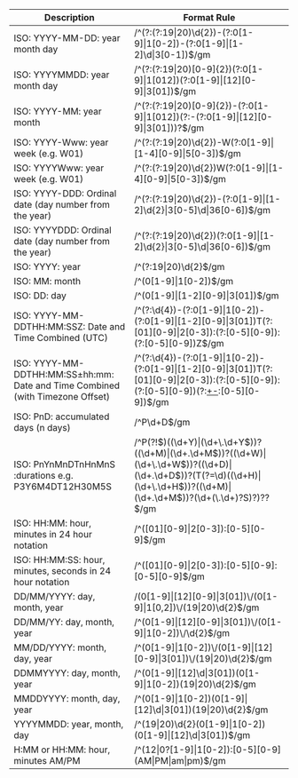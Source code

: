 | Description                                            | Format Rule                                                                                       |
|--------------------------------------------------------|--------------------------------------------------------------------------------------------------|
| ISO: YYYY-MM-DD: year month day                       | /^(?:(?:19\|20)\\d{2})-(?:0[1-9]\|1[0-2])-(?:0[1-9]\|[1-2]\\d\|3[0-1])$/gm                             |
| ISO: YYYYMMDD: year month day                         | /^(?:(?:19\|20)[0-9]{2})(?:0[1-9]\|1[012])(?:0[1-9]\|[12][0-9]\|3[01])$/gm                              |
| ISO: YYYY-MM: year month                              | /^(?:(?:19\|20)[0-9]{2})-(?:0[1-9]\|1[012])(?:-(?:0[1-9]\|[12][0-9]\|3[01]))?$/gm                       |
| ISO: YYYY-Www: year week (e.g. W01)                  | /^(?:(?:19\|20)\\d{2})-W(?:0[1-9]\|[1-4][0-9]\|5[0-3])$/gm                                              |
| ISO: YYYYWww: year week (e.g. W01)                   | /^(?:(?:19\|20)\\d{2})W(?:0[1-9]\|[1-4][0-9]\|5[0-3])$/gm                                                |
| ISO: YYYY-DDD: Ordinal date (day number from the year)| /^(?:(?:19\|20)\\d{2})-(?:0[1-9]\|[1-2]\\d{2}\|3[0-5]\\d\|36[0-6])$/gm                                     |
| ISO: YYYYDDD: Ordinal date (day number from the year)| /^(?:(?:19\|20)\\d{2})(?:0[1-9]\|[1-2]\\d{2}\|3[0-5]\\d\|36[0-6])$/gm                                         |
| ISO: YYYY: year                                       | /^(?:19\|20)\\d{2}$/gm                                                                              |
| ISO: MM: month                                        | /^(0[1-9]\|1[0-2])$/gm                                                                             |
| ISO: DD: day                                          | /^(0[1-9]\|[1-2][0-9]\|3[01])$/gm                                                                   |
| ISO: YYYY-MM-DDTHH:MM:SSZ: Date and Time Combined (UTC) | /^(?:\\d{4})-(?:0[1-9]\|1[0-2])-(?:0[1-9]\|[1-2][0-9]\|3[01])T(?:[01][0-9]\|2[0-3]):(?:[0-5][0-9]):(?:[0-5][0-9])Z$/gm |
| ISO: YYYY-MM-DDTHH:MM:SS±hh:mm: Date and Time Combined (with Timezone Offset) | /^(?:\\d{4})-(?:0[1-9]\|1[0-2])-(?:0[1-9]\|[1-2][0-9]\|3[01])T(?:[01][0-9]\|2[0-3]):(?:[0-5][0-9]):(?:[0-5][0-9])(?:[+-](?:0[0-9]\|1[0-4]):[0-5][0-9])$/gm |
| ISO: PnD: accumulated days (n days)                   | /^P\\d+D$/gm                                                                                      |
| ISO: PnYnMnDTnHnMnS :durations e.g. P3Y6M4DT12H30M5S | /^P(?!$)((\d+Y)\|(\d+\.\d+Y$))?((\d+M)\|(\d+\.\d+M$))?((\d+W)\|(\d+\.\d+W$))?((\d+D)\|(\d+\.\d+D$))?(T(?=\d)((\d+H)\|(\d+\.\d+H$))?((\d+M)\|(\d+\.\d+M$))?(\d+(\.\d+)?S)?)??$/gm                                                             |
| ISO: HH:MM: hour, minutes in 24 hour notation              | /^([01][0-9]\|2[0-3]):[0-5][0-9]$/gm                                                               |
| ISO: HH:MM:SS: hour, minutes, seconds in 24 hour notation | /^([01][0-9]\|2[0-3]):[0-5][0-9]:[0-5][0-9]$/gm |
| DD/MM/YYYY: day, month, year                          | /(0[1-9]\|[12][0-9]\|3[01])\\/(0[1-9]\|1[0,2])\\/(19\|20)\\d{2}$/gm                                      |
| DD/MM/YY: day, month, year                            | /^(0[1-9]\|[12][0-9]\|3[01])\\/(0[1-9]\|1[0-2])\\/\d{2}$/gm                                             |
| MM/DD/YYYY: month, day, year                          | /^(0[1-9]\|1[0-2])\\/(0[1-9]\|[12][0-9]\|3[01])\\/(19\|20)\\d{2}$/gm                                      |
| DDMMYYYY: day, month, year                            | /^(0[1-9]\|[12]\\d\|3[01])(0[1-9]\|1[0-2])(19\|20)\\d{2}$/gm                                             |
| MMDDYYYY: month, day, year                            | /^(0[1-9]\|1[0-2])(0[1-9]\|[12]\\d\|3[01])(19\|20)\\d{2}$/gm                                             |
| YYYYMMDD: year, month, day                            | /^(19\|20)\\d{2}(0[1-9]\|1[0-2])(0[1-9]\|[12]\\d\|3[01])$/gm                                              |
| H:MM or HH:MM: hour, minutes AM/PM                    | /^(12\|0?[1-9]\|1[0-2]):[0-5][0-9] (AM\|PM\|am\|pm)$/gm                                                  |
